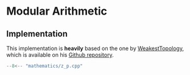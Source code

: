 # Modular Arithmetic

## Implementation

This implementation is **heavily** based on the one by [WeakestTopology](https://codeforces.com/profile/weakesttopology), which is available on his [Github repository](https://github.com/celiopassos/competitive-programming).

```cpp title="Modular Arithmetic"
--8<-- "mathematics/z_p.cpp"
```

